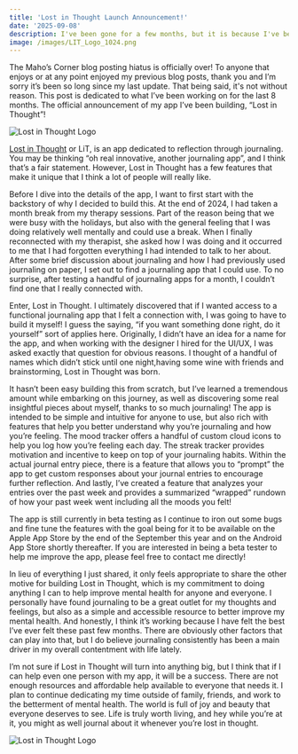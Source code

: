 ```yaml
---
title: 'Lost in Thought Launch Announcement!'
date: '2025-09-08'
description: I've been gone for a few months, but it is because I've been building a modern journaling app. Lost in Thought!
image: /images/LIT_Logo_1024.png
---
```


The Maho’s Corner blog posting hiatus is officially over! To anyone that enjoys or at any point enjoyed my previous blog posts, thank you and I’m sorry it’s been so long since my last update. That being said, it's not without reason. This post is dedicated to what I’ve been working on for the last 8 months. The official announcement of my app I’ve been building, “Lost in Thought”! 

![Lost in Thought Logo](/images/LIT_Logo.png "Lost in Thought Logo")

[Lost in Thought](https://lostinthoughtapp.com/) or LiT, is an app dedicated to reflection through journaling. You may be thinking “oh real innovative, another journaling app”, and I think that’s a fair statement. However, Lost in Thought has a few features that make it unique that I think a lot of people will really like. 

Before I dive into the details of the app, I want to first start with the backstory of why I decided to build this. At the end of 2024, I had taken a month break from my therapy sessions. Part of the reason being that we were busy with the holidays, but also with the general feeling that I was doing relatively well mentally and could use a break. When I finally reconnected with my therapist, she asked how I was doing and it occurred to me that I had forgotten everything I had intended to talk to her about. After some brief discussion about journaling and how I had previously used journaling on paper, I set out to find a journaling app that I could use. To no surprise, after testing a handful of journaling apps for a month, I couldn’t find one that I really connected with.

Enter, Lost in Thought. I ultimately discovered that if I wanted access to a functional journaling app that I felt a connection with, I was going to have to build it myself! I guess the saying, “if you want something done right, do it yourself” sort of applies here. Originally, I didn’t have an idea for a name for the app, and when working with the designer I hired for the UI/UX, I was asked exactly that question for obvious reasons. I thought of a handful of names which didn’t stick until one night,having some wine with friends and brainstorming, Lost in Thought was born.

It hasn’t been easy building this from scratch, but I’ve learned a tremendous amount while embarking on this journey, as well as discovering some real insightful pieces about myself, thanks to so much journaling! The app is intended to be simple and intuitive for anyone to use, but also rich with features that help you better understand why you’re journaling and how you’re feeling. The mood tracker offers a handful of custom cloud icons to help you log how you’re feeling each day. The streak tracker provides motivation and incentive to keep on top of your journaling habits. Within the actual journal entry piece, there is a feature that allows you to “prompt” the app to get custom responses about your journal entries to encourage further reflection. And lastly, I’ve created a feature that analyzes your entries over the past week and provides a summarized “wrapped” rundown of how your past week went including all the moods you felt!

The app is still currently in beta testing as I continue to iron out some bugs and fine tune the features with the goal being for it to be available on the Apple App Store by the end of the September this year and on the Android App Store shortly thereafter. If you are interested in being a beta tester to help me improve the app, please feel free to contact me directly! 

In lieu of everything I just shared, it only feels appropriate to share the other motive for building Lost in Thought, which is my commitment to doing anything I can to help improve mental health for anyone and everyone. I personally have found journaling to be a great outlet for my thoughts and feelings, but also as a simple and accessible resource to better improve my mental health. And honestly, I think it’s working because I have felt the best I’ve ever felt these past few months. There are obviously other factors that can play into that, but I do believe journaling consistently has been a main driver in my overall contentment with life lately.

I’m not sure if Lost in Thought will turn into anything big, but I think that if I can help even one person with my app, it will be a success. There are not enough resources and affordable help available to everyone that needs it. I plan  to continue dedicating my time outside of family, friends, and work to the betterment of mental health. The world is full of joy and beauty that everyone deserves to see. Life is truly worth living, and hey while you’re at it, you might as well journal about it whenever you’re lost in thought.

![Lost in Thought Logo](/images/LIT_Logo_256.png "Lost in Thought Logo")
